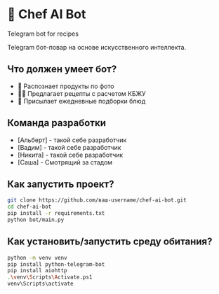# 🍳 Chef AI Bot
Telegram bot for recipes

Telegram бот-повар на основе искусственного интеллекта.

## Что должен умеет бот?
- 📸 Распознает продукты по фото
- 🧑‍🍳 Предлагает рецепты с расчетом КБЖУ
- 🌟 Присылает ежедневные подборки блюд

## Команда разработки
- [Альберт] - такой себе разработчик
- [Вадим] - такой себе разработчик 
- [Никита] - такой себе разработчик
- [Саша] - Смотрящий за стадом

## Как запустить проект?
```bash
git clone https://github.com/ваш-username/chef-ai-bot.git
cd chef-ai-bot
pip install -r requirements.txt
python bot/main.py
```
## Как установить/запустить среду обитания?
```bash
python -m venv venv
pip install python-telegram-bot
pip install aiohttp
.\venv\Scripts\Activate.ps1
venv\Scripts\activate

